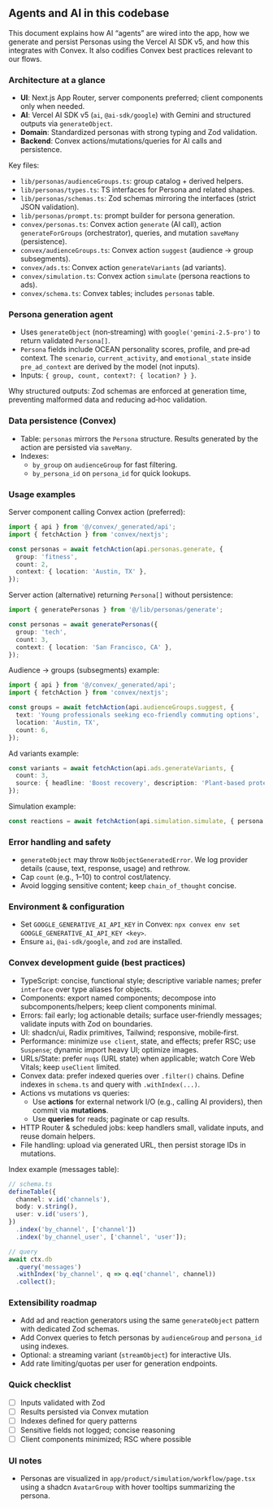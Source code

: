 ## Agents and AI in this codebase

This document explains how AI “agents” are wired into the app, how we generate and persist Personas using the Vercel AI SDK v5, and how this integrates with Convex. It also codifies Convex best practices relevant to our flows.

### Architecture at a glance
- **UI**: Next.js App Router, server components preferred; client components only when needed.
- **AI**: Vercel AI SDK v5 (`ai`, `@ai-sdk/google`) with Gemini and structured outputs via `generateObject`.
- **Domain**: Standardized personas with strong typing and Zod validation.
- **Backend**: Convex actions/mutations/queries for AI calls and persistence.

Key files:
- `lib/personas/audienceGroups.ts`: group catalog + derived helpers.
- `lib/personas/types.ts`: TS interfaces for Persona and related shapes.
- `lib/personas/schemas.ts`: Zod schemas mirroring the interfaces (strict JSON validation).
- `lib/personas/prompt.ts`: prompt builder for persona generation.
- `convex/personas.ts`: Convex action `generate` (AI call), action `generateForGroups` (orchestrator), queries, and mutation `saveMany` (persistence).
- `convex/audienceGroups.ts`: Convex action `suggest` (audience → group subsegments).
- `convex/ads.ts`: Convex action `generateVariants` (ad variants).
- `convex/simulation.ts`: Convex action `simulate` (persona reactions to ads).
- `convex/schema.ts`: Convex tables; includes `personas` table.

### Persona generation agent
- Uses `generateObject` (non‑streaming) with `google('gemini-2.5-pro')` to return validated `Persona[]`.
- `Persona` fields include OCEAN personality scores, profile, and pre‑ad context. The `scenario`, `current_activity`, and `emotional_state` inside `pre_ad_context` are derived by the model (not inputs).
- Inputs: `{ group, count, context?: { location? } }`.

Why structured outputs: Zod schemas are enforced at generation time, preventing malformed data and reducing ad‑hoc validation.

### Data persistence (Convex)
- Table: `personas` mirrors the `Persona` structure. Results generated by the action are persisted via `saveMany`.
- Indexes:
  - `by_group` on `audienceGroup` for fast filtering.
  - `by_persona_id` on `persona_id` for quick lookups.

### Usage examples
Server component calling Convex action (preferred):
```ts
import { api } from '@/convex/_generated/api';
import { fetchAction } from 'convex/nextjs';

const personas = await fetchAction(api.personas.generate, {
  group: 'fitness',
  count: 2,
  context: { location: 'Austin, TX' },
});
```

Server action (alternative) returning `Persona[]` without persistence:
```ts
import { generatePersonas } from '@/lib/personas/generate';

const personas = await generatePersonas({
  group: 'tech',
  count: 3,
  context: { location: 'San Francisco, CA' },
});
```

Audience → groups (subsegments) example:
```ts
import { api } from '@/convex/_generated/api';
import { fetchAction } from 'convex/nextjs';

const groups = await fetchAction(api.audienceGroups.suggest, {
  text: 'Young professionals seeking eco‑friendly commuting options',
  location: 'Austin, TX',
  count: 6,
});
```

Ad variants example:
```ts
const variants = await fetchAction(api.ads.generateVariants, {
  count: 3,
  source: { headline: 'Boost recovery', description: 'Plant‑based protein 20g, clean formula.' },
});
```

Simulation example:
```ts
const reactions = await fetchAction(api.simulation.simulate, { persona, ads });
```

### Error handling and safety
- `generateObject` may throw `NoObjectGeneratedError`. We log provider details (cause, text, response, usage) and rethrow.
- Cap `count` (e.g., 1–10) to control cost/latency.
- Avoid logging sensitive content; keep `chain_of_thought` concise.

### Environment & configuration
- Set `GOOGLE_GENERATIVE_AI_API_KEY` in Convex: `npx convex env set GOOGLE_GENERATIVE_AI_API_KEY <key>`.
- Ensure `ai`, `@ai-sdk/google`, and `zod` are installed.

### Convex development guide (best practices)
- TypeScript: concise, functional style; descriptive variable names; prefer `interface` over type aliases for objects.
- Components: export named components; decompose into subcomponents/helpers; keep client components minimal.
- Errors: fail early; log actionable details; surface user‑friendly messages; validate inputs with Zod on boundaries.
- UI: shadcn/ui, Radix primitives, Tailwind; responsive, mobile‑first.
- Performance: minimize `use client`, state, and effects; prefer RSC; use `Suspense`; dynamic import heavy UI; optimize images.
- URLs/State: prefer `nuqs` (URL state) when applicable; watch Core Web Vitals; keep `useClient` limited.
- Convex data: prefer indexed queries over `.filter()` chains. Define indexes in `schema.ts` and query with `.withIndex(...)`.
- Actions vs mutations vs queries:
  - Use **actions** for external network I/O (e.g., calling AI providers), then commit via **mutations**.
  - Use **queries** for reads; paginate or cap results.
- HTTP Router & scheduled jobs: keep handlers small, validate inputs, and reuse domain helpers.
- File handling: upload via generated URL, then persist storage IDs in mutations.

Index example (messages table):
```ts
// schema.ts
defineTable({
  channel: v.id('channels'),
  body: v.string(),
  user: v.id('users'),
})
  .index('by_channel', ['channel'])
  .index('by_channel_user', ['channel', 'user']);

// query
await ctx.db
  .query('messages')
  .withIndex('by_channel', q => q.eq('channel', channel))
  .collect();
```

### Extensibility roadmap
- Add ad and reaction generators using the same `generateObject` pattern with dedicated Zod schemas.
- Add Convex queries to fetch personas by `audienceGroup` and `persona_id` using indexes.
- Optional: a streaming variant (`streamObject`) for interactive UIs.
- Add rate limiting/quotas per user for generation endpoints.

### Quick checklist
- [ ] Inputs validated with Zod
- [ ] Results persisted via Convex mutation
- [ ] Indexes defined for query patterns
- [ ] Sensitive fields not logged; concise reasoning
- [ ] Client components minimized; RSC where possible

### UI notes
- Personas are visualized in `app/product/simulation/workflow/page.tsx` using a shadcn `AvatarGroup` with hover tooltips summarizing the persona.


